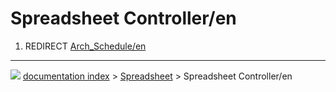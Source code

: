 # Spreadsheet Controller/en
1.  REDIRECT [Arch_Schedule/en](Arch_Schedule/en.md)



---
![](images/Right_arrow.png) [documentation index](../README.md) > [Spreadsheet](Spreadsheet_Workbench.md) > Spreadsheet Controller/en

